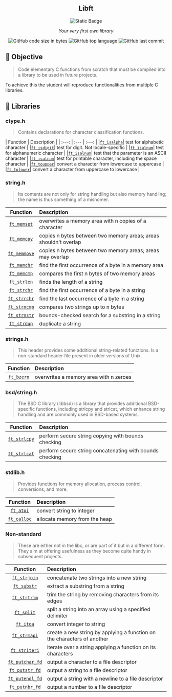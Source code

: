 <div align="center">

  <h2 align="center">Libft</h2>
  
  ![Static Badge](https://img.shields.io/badge/Rio-black?style=plastic&logo=42&logoColor=ffffff&label=%20&labelColor=131513&color=393837)
  
  <em>Your very first own library</em>


  <img alt="GitHub code size in bytes" src="https://img.shields.io/github/languages/code-size/thawancamara/libft?color=blueviolet" />
  <img alt="GitHub top language" src="https://img.shields.io/github/languages/top/thawancamara/libft?color=blue" />
  <img alt="GitHub last commit" src="https://img.shields.io/github/last-commit/thawancamara/libft?color=brightgreen" />
  
</div>

## 🎯 Objective
> Code elementary C functions from scratch that must be compiled into a library to be used in future projects.

To achieve this the student will reproduce functionalities from multiple C libraries.

## 📓 Libraries

### ctype.h
> Contains declarations for character classification functions.

| Function | Description |
| :---: | :--- | :---: |
|[`ft_isalpha`](code/ft_isalpha.c)| test for alphabetic character |
|[`ft_isdigit`](code/ft_isdigit.c)| test for digit. Not locale-specific |
|[`ft_isalnum`](code/ft_isalnum.c)| test for alphanumeric character |
|[`ft_isalnum`](code/ft_isascii.c)| test that the parameter is an ASCII character |
|[`ft_isalnum`](code/ft_isprint.c)| test for printable character, including the space character |
|[`ft_toupper`](code/ft_toupper.c)| convert a character from lowercase to uppercase |
|[`ft_tolower`](code/ft_tolower.c)| convert a character from uppercase to lowercase |


### string.h
> Its contents are not only for string handling but also memory handling; the name is thus something of a misnomer.

| Function | Description |
| :---: | :--- |
|[`ft_memset`](code/ft_memset.c) | overwrites a memory area with n copies of a character |
|[`ft_memcpy`](code/ft_memcpy.c)| copies n bytes between two memory areas; areas shouldn't overlap |
|[`ft_memmove`](code/ft_memmove.c)| copies n bytes between two memory areas; areas may overlap |
|[`ft_memchr`](code/ft_memchr.c)| find the first occurrence of a byte in a memory area |
|[`ft_memcmp`](code/ft_memcmp.c)| compares the first n bytes of two memory areas |
|[`ft_strlen`](code/ft_strlen.c) | finds the length of a string |
|[`ft_strchr`](code/ft_strchr.c) | find the first occurrence of a byte in a string |
|[`ft_strrchr`](code/ft_strrchr.c) | find the last occurrence of a byte in a string |
|[`ft_strncmp`](code/ft_strncmp.c) | compares two strings up to n bytes |
|[`ft_strnstr`](code/ft_strnstr.c) | bounds-checked search for a substring in a string |
|[`ft_strdup`](code/ft_strdup.c) | duplicate a string |

### strings.h
> This header provides some additional string-related functions. Is a non-standard header file present in older versions of Unix.

| Function | Description |
| :---: | :--- |
|[`ft_bzero`](code/ft_bzero.c) | overwrites a memory area with n zeroes |

### bsd/string.h
> The BSD C library (libbsd) is a library that provides additional BSD-specific functions, including strlcpy and strlcat, which enhance string handling and are commonly used in BSD-based systems.

| Function | Description |
| :---: | :--- |
|[`ft_strlcpy`](code/ft_strlcpy.c) | perform secure string copying with bounds checking |
|[`ft_strlcat`](code/ft_strlcat.c) | perform secure string concatenating with bounds checking |

### stdlib.h
> Provides functions for memory allocation, process control, conversions, and more.

| Function | Description |
| :---: | :--- |
|[`ft_atoi`](code/ft_atoi.c) | convert string to integer |
|[`ft_calloc`](code/ft_calloc.c) | allocate memory from the heap |

### Non-standard
> These are either not in the libc, or are part of it but in a different form. They aim at offering usefulness as they become quite handy in subsequent projects.

| Function | Description |
| :---: | :--- |
|[`ft_strjoin`](code/ft_strjoin.c) | concatenate two strings into a new string |
|[`ft_substr`](code/ft_substr.c) | extract a substring from a string |
|[`ft_strtrim`](code/ft_strtrim.c) | trim the string by removing characters from its edges |
|[`ft_split`](code/ft_split.c) | split a string into an array using a specified delimiter |
|[`ft_itoa`](code/ft_itoa.c) | convert integer to string |
|[`ft_strmapi`](code/ft_strmapi.c) | create a new string by applying a function on the characters of another |
|[`ft_striteri`](code/ft_striteri.c) | iterate over a string applying a function on its characters |
|[`ft_putchar_fd`](code/ft_putchar_fd.c) | output a character to a file descriptor |
|[`ft_putstr_fd`](code/ft_putstr_fd.c) | output a string to a file descriptor |
|[`ft_putendl_fd`](code/ft_putendl_fd.c) | output a string with a newline to a file descriptor |
|[`ft_putnbr_fd`](code/ft_putnbr_fd.c) | output a number to a file descriptor |




